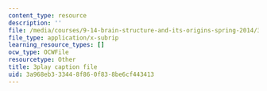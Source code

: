 ```yaml
---
content_type: resource
description: ''
file: /media/courses/9-14-brain-structure-and-its-origins-spring-2014/3a968eb333448f860f838be6cf443413_555121.srt
file_type: application/x-subrip
learning_resource_types: []
ocw_type: OCWFile
resourcetype: Other
title: 3play caption file
uid: 3a968eb3-3344-8f86-0f83-8be6cf443413
---
```

